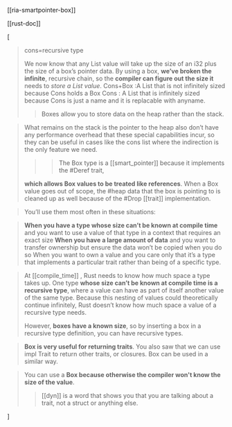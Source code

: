 [[ria-smartpointer-box]]



[[rust-doc]]

[

> cons=recursive type
> 
> We now know that any List value will take up the size of an i32 plus the size of a box’s pointer data. By using a box, **we’ve broken the infinite**, recursive chain, so the **compiler can figure out the size it** needs to *store a List value*.
> Cons+Box :A List that is not infinitely sized because Cons holds a Box Cons : A List that is infinitely sized because Cons is just a name and it is replacable with anyname.
>
>> Boxes allow you to store data on the heap rather than the stack.

> What remains on the stack is the pointer to the heap also don’t have any performance overhead that these special capabilities incur, so they can be useful in cases like the cons list where the indirection is the only feature we need.
> >>The Box<T> type is a [[smart_pointer]] because it implements the #Deref trait, 
> 
> **which allows Box<T> values to be treated like references**. When a Box<T> value goes out of scope, the #heap data that the box is pointing to is cleaned up as well because of the #Drop [[trait]] implementation.

> You’ll use them most often in these situations:

> **When you have a type whose size can’t be known at compile time** and you want to use a value of that type in a context that requires an exact size **When you have a large amount of data** and you want to transfer ownership but ensure the data won’t be copied when you do so When you want to own a value and you care only that it’s a type that implements a particular trait rather than being of a specific type.

> At [[compile_time]] , Rust needs to know how much space a type takes up. One type **whose size can’t be known at compile time is a recursive type**, where a value can have as part of itself another value of the same type. Because this nesting of values could theoretically continue infinitely, Rust doesn’t know how much space a value of a recursive type needs.
> 
> However, **boxes have a known size**, so by inserting a box in a recursive type definition, you can have recursive types.

> **Box is very useful for returning traits**. You also saw that we can use impl Trait to return other traits, or closures. Box can be used in a similar way. 

> You can use a **Box because otherwise the compiler won't know the size of the value**. 
> 
>> [[dyn]] is a word that shows you that you are talking about a trait, not a struct or anything else.

]
